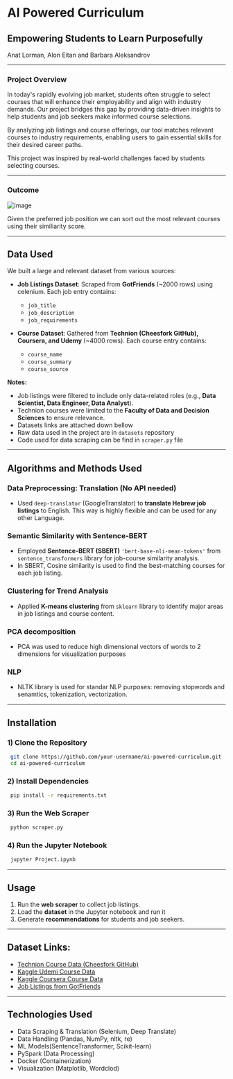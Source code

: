 # AI Powered Curriculum

## Empowering Students to Learn Purposefully

Anat Lorman, Alon Eitan and Barbara Aleksandrov

---

### Project Overview
In today's rapidly evolving job market, students often struggle to select courses that will enhance their employability and align with industry demands. Our project bridges this gap by providing data-driven insights to help students and job seekers make informed course selections.

By analyzing job listings and course offerings, our tool matches relevant courses to industry requirements, enabling users to gain essential skills for their desired career paths.

This project was inspired by real-world challenges faced by students selecting courses.

---
### Outcome
![image](https://github.com/user-attachments/assets/c3d568f1-adc9-4ac1-bcfb-123069e4f7ef)

Given the preferred job position we can sort out the most relevant courses using their similiarity score. 

---

## **Data Used**
We built a large and relevant dataset from various sources:
- **Job Listings Dataset**: Scraped from **GotFriends** (~2000 rows) using celenium. Each job entry contains:
  - `job_title`
  - `job_description`
  - `job_requirements`
        
- **Course Dataset**: Gathered from **Technion (Cheesfork GitHub), Coursera, and Udemy** (~4000 rows). Each course entry contains:
  - `course_name`
  - `course_summary`
  - `course_source`

**Notes:**
- Job listings were filtered to include only data-related roles (e.g., **Data Scientist, Data Engineer, Data Analyst**).
- Technion courses were limited to the **Faculty of Data and Decision Sciences** to ensure relevance.
- Datasets links are attached down bellow
- Raw data used in the project are in `datasets` repository 
- Code used for data scraping can be find in `scraper.py` file

---

## **Algorithms and Methods Used**
### Data Preprocessing: Translation (No API needed)
- Used `deep-translator` (GoogleTranslator) to **translate Hebrew job listings** to English. This way is highly flexible and can be used for any other Language.

### Semantic Similarity with Sentence-BERT
- Employed **Sentence-BERT (SBERT)** `'bert-base-nli-mean-tokens'` from `sentence_transformers` library for job-course similarity analysis.
- In SBERT, Cosine similarity is used to find the best-matching courses for each job listing.

### Clustering for Trend Analysis
- Applied **K-means clustering** from `sklearn` library to identify major areas in job listings and course content.

### PCA decomposition
- PCA was used to reduce high dimensional vectors of words to 2 dimensions for visualization purposes

### NLP
- NLTK library is used for standar NLP purposes: removing stopwords and senamtics, tokenization, vectorization.

---

## **Installation**
### 1) Clone the Repository
```sh
 git clone https://github.com/your-username/ai-powered-curriculum.git
 cd ai-powered-curriculum
```
### 2) Install Dependencies
```sh
 pip install -r requirements.txt
```
### 3) Run the Web Scraper
```sh
 python scraper.py
```
### 4) Run the Jupyter Notebook
```sh
 jupyter Project.ipynb
```
---

## **Usage**
1. Run the **web scraper** to collect job listings. 
2. Load the **dataset** in the Jupyter notebook and run it
3. Generate **recommendations** for students and job seekers.

---
## **Dataset Links**:
- [Technion Course Data (Cheesfork GitHub)](https://github.com/michael-maltsev/technion-sap-info-fetcher)
- [Kaggle Udemi Course Data](https://www.kaggle.com/datasets/suddharshan/best-data-science-courses-udemy)
- [Kaggle Coursera Course Data](https://www.kaggle.com/datasets/tianyimasf/coursera-course-dataset)
- [Job Listings from GotFriends](https://www.gotfriends.co.il/)

---

## Technologies Used
- Data Scraping & Translation (Selenium, Deep Translate)
- Data Handling (Pandas, NumPy, nltk, re)
- ML Models(SentenceTransformer, Scikit-learn)
- PySpark (Data Processing)
- Docker (Containerization)
- Visualization (Matplotlib, Wordclod)
